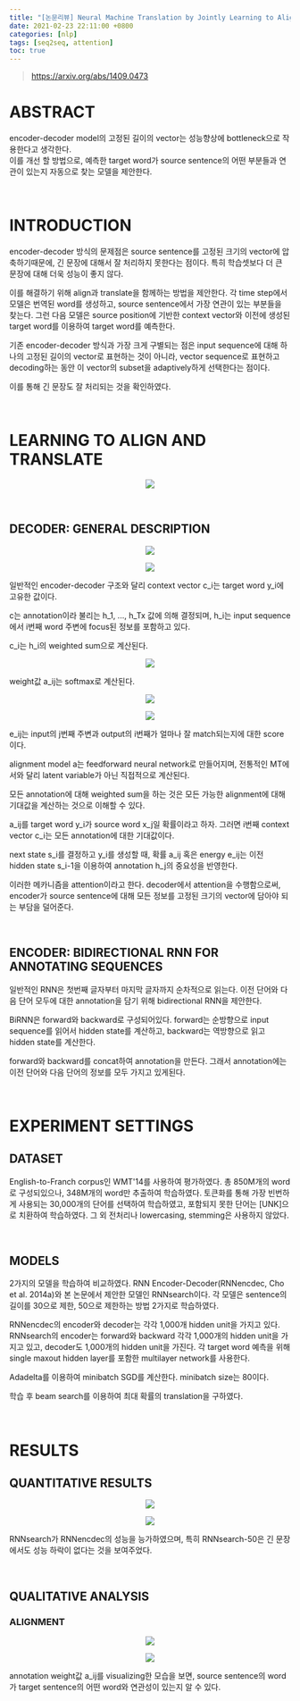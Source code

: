 ```yaml
---
title: "[논문리뷰] Neural Machine Translation by Jointly Learning to Align and Translate"
date: 2021-02-23 22:11:00 +0800
categories: [nlp]
tags: [seq2seq, attention]
toc: true
---
```


> <a href="https://arxiv.org/abs/1409.0473" target="_blank">https://arxiv.org/abs/1409.0473</a>

# ABSTRACT
encoder-decoder model의 고정된 길이의 vector는 성능향상에 bottleneck으로 작용한다고 생각한다.  
이를 개선 할 방법으로, 예측한 target word가 source sentence의 어떤 부분들과 연관이 있는지 자동으로 찾는 모델을 제안한다. 

&nbsp;

# INTRODUCTION

encoder-decoder 방식의 문제점은 source sentence를 고정된 크기의 vector에 압축하기때문에, 긴 문장에 대해서 잘 처리하지 못한다는 점이다. 특히 학습셋보다 더 큰 문장에 대해 더욱 성능이 좋지 않다.

이를 해결하기 위해 align과 translate을 함께하는 방법을 제안한다. 각 time step에서 모델은 번역된 word를 생성하고, source sentence에서 가장 연관이 있는 부분들을 찾는다. 그런 다음 모델은 source position에 기반한 context vector와 이전에 생성된 target word를 이용하여 target word를 예측한다.

기존 encoder-decoder 방식과 가장 크게 구별되는 점은 input sequence에 대해 하나의 고정된 길이의 vector로 표현하는 것이 아니라, vector sequence로 표현하고 decoding하는 동안 이 vector의 subset을 adaptively하게 선택한다는 점이다.

이를 통해 긴 문장도 잘 처리되는 것을 확인하였다.  

&nbsp;

# LEARNING TO ALIGN AND TRANSLATE

<p align="center"><img src="/images/nlp/paper/neural_machine_translation_by_jointly_learning_to_align_and_translate/figure_1.png"></p>

&nbsp;

## DECODER: GENERAL DESCRIPTION

<p align="center"><img src="/images/nlp/paper/neural_machine_translation_by_jointly_learning_to_align_and_translate/eq_1.png"></p>

<p align="center"><img src="/images/nlp/paper/neural_machine_translation_by_jointly_learning_to_align_and_translate/eq_2.png"></p>

일반적인 encoder-decoder 구조와 달리 context vector c_i는 target word y_i에 고유한 값이다.

c는 annotation이라 불리는 h_1, ..., h_Tx 값에 의해 결정되며, h_i는 input sequence에서 i번째 word 주변에 focus된 정보를 포함하고 있다.

c_i는 h_i의 weighted sum으로 계산된다.

<p align="center"><img src="/images/nlp/paper/neural_machine_translation_by_jointly_learning_to_align_and_translate/eq_3.png"></p>

weight값 a_ij는 softmax로 계산된다.

<p align="center"><img src="/images/nlp/paper/neural_machine_translation_by_jointly_learning_to_align_and_translate/eq_4.png"></p>

<p align="center"><img src="/images/nlp/paper/neural_machine_translation_by_jointly_learning_to_align_and_translate/eq_5.png"></p>

e_ij는 input의 j번째 주변과 output의 i번째가 얼마나 잘 match되는지에 대한 score이다.

alignment model a는 feedforward neural network로 만들어지며, 전통적인 MT에서와 달리 latent variable가 아닌 직접적으로 계산된다.

모든 annotation에 대해 weighted sum을 하는 것은 모든 가능한 alignment에 대해 기대값을 계산하는 것으로 이해할 수 있다.

a_ij를 target word y_i가 source word x_j일 확률이라고 하자. 그러면 i번째 context vector c_i는 모든 annotation에 대한 기대값이다.

next state s_i를 결정하고 y_i를 생성할 때, 확률 a_ij 혹은 energy e_ij는 이전 hidden state s_i-1을 이용하여 annotation h_j의 중요성을 반영한다.

이러한 메카니즘을 attention이라고 한다. decoder에서 attention을 수행함으로써, encoder가 source sentence에 대해 모든 정보를 고정된 크기의 vector에 담아야 되는 부담을 덜어준다.

&nbsp;

## ENCODER: BIDIRECTIONAL RNN FOR ANNOTATING SEQUENCES

일반적인 RNN은 첫번째 글자부터 마지막 글자까지 순차적으로 읽는다. 이전 단어와 다음 단어 모두에 대한 annotation을 담기 위해 bidirectional RNN을 제안한다.

BiRNN은 forward와 backward로 구성되어있다. forward는 순방향으로 input sequence를 읽어서 hidden state를 계산하고, backward는 역방향으로 읽고 hidden state를 계산한다.

forward와 backward를 concat하여 annotation을 만든다. 그래서 annotation에는 이전 단어와 다음 단어의 정보를 모두 가지고 있게된다.

&nbsp;

# EXPERIMENT SETTINGS

## DATASET

English-to-Franch corpus인 WMT'14를 사용하여 평가하였다. 총 850M개의 word로 구성되있으나, 348M개의 word만 추출하여 학습하였다. 토큰화를 통해 가장 빈번하게 사용되는 30,000개의 단어를 선택하여 학습하였고, 포함되지 못한 단어는 [UNK]으로 치환하여 학습하였다. 그 외 전처리나 lowercasing, stemming은 사용하지 않았다.

&nbsp;

## MODELS

2가지의 모델을 학습하여 비교하였다. RNN Encoder-Decoder(RNNencdec, Cho et al. 2014a)와 본 논문에서 제안한 모델인 RNNsearch이다. 각 모델은 sentence의 길이를 30으로 제한, 50으로 제한하는 방법 2가지로 학습하였다.

RNNencdec의 encoder와 decoder는 각각 1,000개 hidden unit을 가지고 있다. RNNsearch의 encoder는  forward와 backward 각각 1,000개의 hidden unit을 가지고 있고, decoder도 1,000개의 hidden unit을 가진다. 각 target word 예측을 위해 single maxout hidden layer를 포함한 multilayer network를 사용한다.

Adadelta를 이용하여 minibatch SGD를 계산한다. minibatch size는 80이다.

학습 후 beam search를 이용하여 최대 확률의 translation을 구하였다.

&nbsp;

# RESULTS

## QUANTITATIVE RESULTS

<p align="center"><img src="/images/nlp/paper/neural_machine_translation_by_jointly_learning_to_align_and_translate/table_1.png"></p>

<p align="center"><img src="/images/nlp/paper/neural_machine_translation_by_jointly_learning_to_align_and_translate/figure_2.png"></p>

RNNsearch가 RNNencdec의 성능을 능가하였으며, 특히 RNNsearch-50은 긴 문장에서도 성능 하락이 없다는 것을 보여주었다.

&nbsp;

## QUALITATIVE ANALYSIS

### ALIGNMENT

<p align="center"><img src="/images/nlp/paper/neural_machine_translation_by_jointly_learning_to_align_and_translate/figure_3.png"></p>

<p align="center"><img src="/images/nlp/paper/neural_machine_translation_by_jointly_learning_to_align_and_translate/figure_4.png"></p>

annotation weight값 a_ij를 visualizing한 모습을 보면, source sentence의 word가 target sentence의 어떤 word와 연관성이 있는지 알 수 있다.